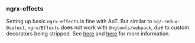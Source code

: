 ### ngrx-effects

Setting up basic `ngrx-effects` is fine with AoT. But similar to `ng2-redux-@select`, `ngrx/Effects` does not work with `@ngtools/webpack`, due to custom decorators being stripped. See [here](https://github.com/angular-redux/ng2-redux/issues/236) and [here](https://github.com/angular/angular-cli/issues/2799) for more information.
